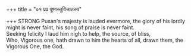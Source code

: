 +++
title = "०१ प्रप्र पूष्णस्तुविजातस्य"

+++
STRONG Pusan's majesty is lauded evermore, the glory of his lordly might is never faint, his song of praise is never faint.  
     Seeking felicity I laud him nigh to help, the source, of bliss,  
     Who, Vigorous one, hath drawn to him the hearts of all, drawn them, the Vigorous One, the God.
